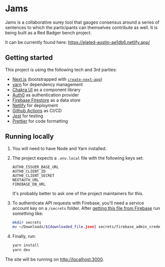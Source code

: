 Jams
========

Jams is a collaborative surey tool that gauges consensus around a series of sentences to which the participants can themselves contribute as well.
It is being built as a Red Badger bench project.

It can be currently found here: https://elated-austin-ae1db6.netlify.app/


## Getting started

This project is using the following tech and 3rd parties:

 - [Next.js](https://nextjs.org/) (bootstrapped with [`create-next-app`](https://github.com/vercel/next.js/tree/canary/packages/create-next-app))
 - [yarn](https://yarnpkg.com/) for dependency management
 - [Chakra UI](https://chakra-ui.com/) as a component library
 - [Auth0](https://auth0.com/) as authentication provider
 - [Firebase Firestore](https://firebase.com/) as a data store
 - [Netlify](https://netlify.com/) for deployment
 - [Github Actions](https://github.com/redbadger/jams/actions) as CI/CD
 - [Jest](https://jestjs.io/) for testing
 - [Prettier](https://prettier.io/) for code formatting


## Running locally

1. You will need to have Node and Yarn installed.

1. The project expects a `.env.local` file with the following keys set:

    ```
    AUTH0_ISSUER_BASE_URL
    AUTH0_CLIENT_ID
    AUTH0_CLIENT_SECRET
    NEXTAUTH_URL
    FIREBASE_DB_URL
    ```

    It's probably better to ask one of the project maintainers for this.

1. To authenticate API requests with Firebase, you'll need a service account key on a `/secrets` folder. After [getting this file from Firebase](https://console.firebase.google.com/project/jams-dev/settings/serviceaccounts/adminsdk) run something like:

    ```bash
    mkdir secrets
    mv ~/Downloads/${downloaded_file.json} secrets/firebase_admin_credentials.json
    ```

1. Finally, run:

    ```bash
    yarn install
    yarn dev
    ```

The site will be running on [http://localhost:3000](http://localhost:3000).

